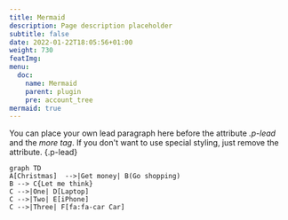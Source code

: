```yaml
---
title: Mermaid
description: Page description placeholder
subtitle: false
date: 2022-01-22T18:05:56+01:00 
weight: 730
featImg:
menu:
  doc:
    name: Mermaid
    parent: plugin
    pre: account_tree
mermaid: true
---
```


You can place your own lead paragraph here before the attribute _.p-lead_ and the _more tag_. If you don't want to use special styling, just remove the attribute.
{.p-lead} <!--more-->

```mermaid
graph TD
A[Christmas]  -->|Get money| B(Go shopping)
B --> C{Let me think}
C -->|One| D[Laptop]
C -->|Two| E[iPhone]
C -->|Three| F[fa:fa-car Car]
```
